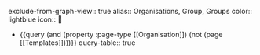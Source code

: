exclude-from-graph-view:: true
alias:: Organisations, Group, Groups
color:: lightblue
icon:: 

- {{query (and (property :page-type [[Organisation]]) (not (page [[Templates]])))}}
  query-table:: true